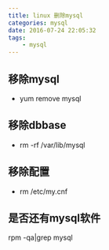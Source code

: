 ```yaml
---
title: linux 删除mysql
categories: mysql
date: 2016-07-24 22:05:32
tags: 
    - mysql
---
```


## 移除mysql
- yum remove mysql

## 移除dbbase
- rm -rf /var/lib/mysql

## 移除配置
- rm /etc/my.cnf

## 是否还有mysql软件
rpm -qa|grep mysql
